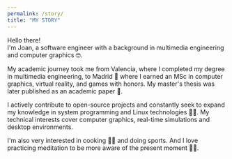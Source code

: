 ```yaml
---
permalink: /story/
title: "MY STORY"
---
```

Hello there!<br />
I'm Joan, a software engineer with a background in multimedia engineering and computer graphics 🤓.

My academic journey took me from Valencia, where I completed my degree in multimedia engineering, to Madrid 🚗 where I earned an MSc in computer graphics, virtual reality, and games with honors. My master's thesis was later published as an academic paper 🏅.

I actively contribute to open-source projects and constantly seek to expand my knowledge in system programming and Linux technologies 👨‍💻. My technical interests cover computer graphics, real-time simulations and desktop environments.

I'm also very interested in cooking 👨‍🍳 and doing sports. And I love practicing meditation to be more aware of the present moment 🧘‍♂️. 
